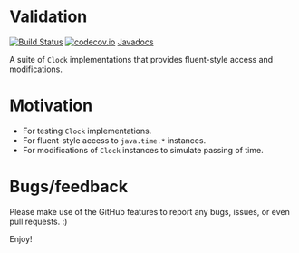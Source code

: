 # Validation

[![Build Status](https://travis-ci.org/h-j-k/wallclock.svg?branch=master)](https://travis-ci.org/h-j-k/wallclock)
[![codecov.io](http://codecov.io/github/h-j-k/wallclock/coverage.svg?branch=master)](http://codecov.io/github/h-j-k/wallclock?branch=master)
[Javadocs](https://h-j-k.github.io/wallclock/apidocs)

A suite of `Clock` implementations that provides fluent-style access and modifications.

# Motivation

- For testing `Clock` implementations.
- For fluent-style access to `java.time.*` instances.
- For modifications of `Clock` instances to simulate passing of time.

# Bugs/feedback

Please make use of the GitHub features to report any bugs, issues, or even pull requests. :)

Enjoy!